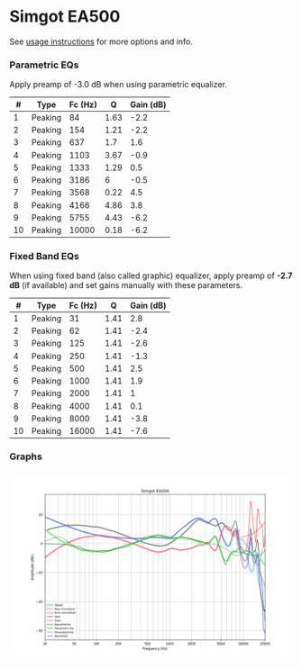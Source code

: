 # Simgot EA500
See [usage instructions](https://github.com/jaakkopasanen/AutoEq#usage) for more options and info.

### Parametric EQs
Apply preamp of -3.0 dB when using parametric equalizer.

|   # | Type    |   Fc (Hz) |    Q |   Gain (dB) |
|-----|---------|-----------|------|-------------|
|   1 | Peaking |        84 | 1.63 |        -2.2 |
|   2 | Peaking |       154 | 1.21 |        -2.2 |
|   3 | Peaking |       637 | 1.7  |         1.6 |
|   4 | Peaking |      1103 | 3.67 |        -0.9 |
|   5 | Peaking |      1333 | 1.29 |         0.5 |
|   6 | Peaking |      3186 | 6    |        -0.5 |
|   7 | Peaking |      3568 | 0.22 |         4.5 |
|   8 | Peaking |      4166 | 4.86 |         3.8 |
|   9 | Peaking |      5755 | 4.43 |        -6.2 |
|  10 | Peaking |     10000 | 0.18 |        -6.2 |

### Fixed Band EQs
When using fixed band (also called graphic) equalizer, apply preamp of **-2.7 dB** (if available) and set gains manually with these parameters.

|   # | Type    |   Fc (Hz) |    Q |   Gain (dB) |
|-----|---------|-----------|------|-------------|
|   1 | Peaking |        31 | 1.41 |         2.8 |
|   2 | Peaking |        62 | 1.41 |        -2.4 |
|   3 | Peaking |       125 | 1.41 |        -2.6 |
|   4 | Peaking |       250 | 1.41 |        -1.3 |
|   5 | Peaking |       500 | 1.41 |         2.5 |
|   6 | Peaking |      1000 | 1.41 |         1.9 |
|   7 | Peaking |      2000 | 1.41 |         1   |
|   8 | Peaking |      4000 | 1.41 |         0.1 |
|   9 | Peaking |      8000 | 1.41 |        -3.8 |
|  10 | Peaking |     16000 | 1.41 |        -7.6 |

### Graphs
![](./Simgot%20EA500.png)

